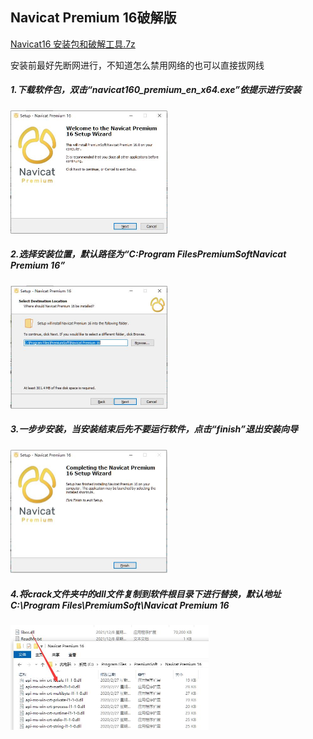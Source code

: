 ## Navicat Premium 16破解版

[Navicat16 安装包和破解工具.7z](../../assets/1659272793335.7z)



安装前最好先断网进行，不知道怎么禁用网络的也可以直接拔网线

##### 1.下载软件包，双击“navicat160_premium_en_x64.exe”依提示进行安装

<img src="../assets/1659272793602.jpeg" style="zoom: 50%;" />

##### 2.选择安装位置，默认路径为“C:Program FilesPremiumSoftNavicat Premium 16”

<img src="../assets/1659272793618.jpeg" style="zoom: 50%;" />

##### 3.一步步安装，当安装结束后先不要运行软件，点击“finish”退出安装向导

<img src="../assets/1659272793634.jpeg" style="zoom:50%;" />

##### 4.将crack文件夹中的dll文件复制到软件根目录下进行替换，默认地址C:\Program Files\PremiumSoft\Navicat Premium 16

<img src="../assets/1659272793650.jpeg" style="zoom:50%;" />

